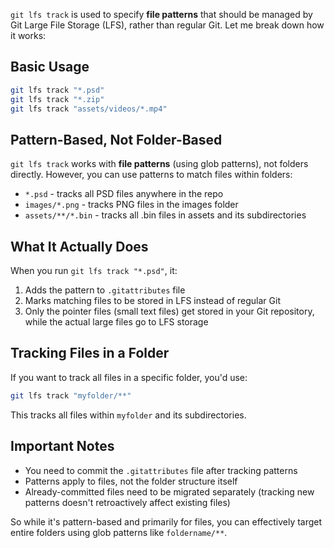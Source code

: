 `git lfs track` is used to specify **file patterns** that should be managed by Git Large File Storage (LFS), rather than regular Git. Let me break down how it works:

## Basic Usage

```bash
git lfs track "*.psd"
git lfs track "*.zip"
git lfs track "assets/videos/*.mp4"
```

## Pattern-Based, Not Folder-Based

`git lfs track` works with **file patterns** (using glob patterns), not folders directly. However, you can use patterns to match files within folders:

- `*.psd` - tracks all PSD files anywhere in the repo
- `images/*.png` - tracks PNG files in the images folder
- `assets/**/*.bin` - tracks all .bin files in assets and its subdirectories

## What It Actually Does

When you run `git lfs track "*.psd"`, it:
1. Adds the pattern to `.gitattributes` file
2. Marks matching files to be stored in LFS instead of regular Git
3. Only the pointer files (small text files) get stored in your Git repository, while the actual large files go to LFS storage

## Tracking Files in a Folder

If you want to track all files in a specific folder, you'd use:

```bash
git lfs track "myfolder/**"
```

This tracks all files within `myfolder` and its subdirectories.

## Important Notes

- You need to commit the `.gitattributes` file after tracking patterns
- Patterns apply to files, not the folder structure itself
- Already-committed files need to be migrated separately (tracking new patterns doesn't retroactively affect existing files)

So while it's pattern-based and primarily for files, you can effectively target entire folders using glob patterns like `foldername/**`.